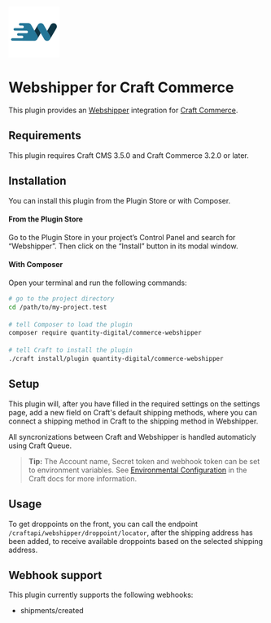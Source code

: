 <p><img src="./src/icon.svg" width="100" height="100" alt="QuickPay for Craft Commerce icon"></p>

# Webshipper for Craft Commerce

This plugin provides an [Webshipper](https://webshipper.dk/) integration for [Craft Commerce](https://craftcms.com/commerce).

## Requirements

This plugin requires Craft CMS 3.5.0 and Craft Commerce 3.2.0 or later.

## Installation

You can install this plugin from the Plugin Store or with Composer.

#### From the Plugin Store

Go to the Plugin Store in your project’s Control Panel and search for “Webshipper”. Then click on the “Install” button in its modal window.

#### With Composer

Open your terminal and run the following commands:

```bash
# go to the project directory
cd /path/to/my-project.test

# tell Composer to load the plugin
composer require quantity-digital/commerce-webshipper

# tell Craft to install the plugin
./craft install/plugin quantity-digital/commerce-webshipper
```

## Setup

This plugin will, after you have filled in the required settings on the settings page, add a new field on Craft's default shipping methods, where you can connect a shipping method in Craft to the shipping method in Webshipper.

All syncronizations between Craft and Webshipper is handled automaticly using Craft Queue.

> **Tip:** The Account name, Secret token and webhook token can be set to environment variables. See [Environmental Configuration](https://craftcms.com/docs/3.x/config/#environmental-configuration) in the Craft docs for more information.

## Usage

To get droppoints on the front, you can call the endpoint `/craftapi/webshipper/droppoint/locator`, after the shipping address has been added, to receive available droppoints based on the selected shipping address.

## Webhook support

This plugin currently supports the following webhooks:

* shipments/created

